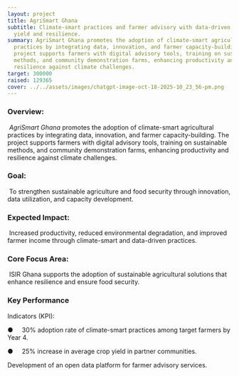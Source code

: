```yaml
---
layout: project
title: AgriSmart Ghana
subtitle: Climate-smart practices and farmer advisory with data-driven tools for
  yield and resilience.
summary: AgriSmart Ghana promotes the adoption of climate-smart agricultural
  practices by integrating data, innovation, and farmer capacity-building. The
  project supports farmers with digital advisory tools, training on sustainable
  methods, and community demonstration farms, enhancing productivity and
  resilience against climate challenges.
target: 300000
raised: 129365
cover: ../../assets/images/chatgpt-image-oct-18-2025-10_23_56-pm.png
---
```

### Overview:

 *AgriSmart
Ghana* promotes the adoption of climate-smart
agricultural practices by integrating data, innovation, and farmer
capacity-building. The project supports farmers with digital advisory tools, training
on sustainable methods, and community
demonstration farms, enhancing productivity and resilience against climate
challenges.

### Goal:

 To strengthen sustainable
agriculture and food security through innovation, data utilization, and
capacity development.

### Expected Impact:

 Increased productivity, reduced
environmental degradation, and improved farmer income through climate-smart and
data-driven practices.

### Core Focus Area:

 ISIR Ghana supports the adoption of sustainable agricultural solutions that
enhance resilience and ensure food security.

### Key Performance
Indicators (KPI):

●    
30% adoption rate of climate-smart practices among
target farmers by Year 4.

●    
25% increase in average crop yield in partner
communities.

Development of an open data platform for farmer
advisory services.
